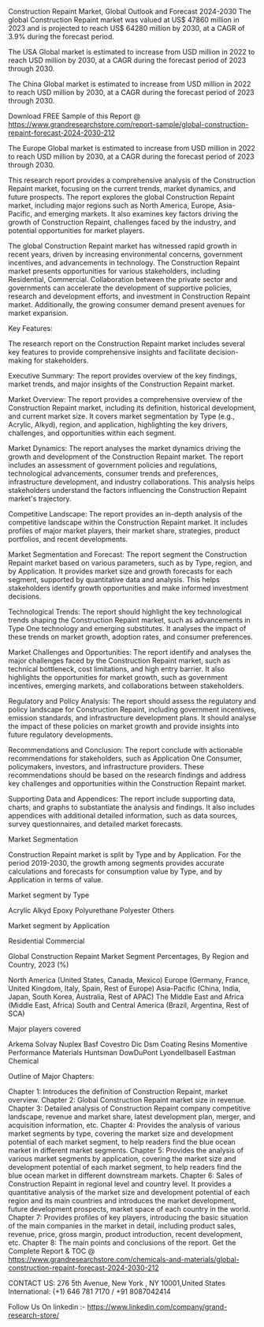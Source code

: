 Construction Repaint Market, Global Outlook and Forecast 2024-2030
The global Construction Repaint market was valued at US$ 47860 million in 2023 and is projected to reach US$ 64280 million by 2030, at a CAGR of 3.9% during the forecast period.

The USA Global market is estimated to increase from USD million in 2022 to reach USD million by 2030, at a CAGR during the forecast period of 2023 through 2030.

The China Global market is estimated to increase from USD million in 2022 to reach USD million by 2030, at a CAGR during the forecast period of 2023 through 2030.

Download FREE Sample of this Report @ https://www.grandresearchstore.com/report-sample/global-construction-repaint-forecast-2024-2030-212

The Europe Global market is estimated to increase from USD million in 2022 to reach USD million by 2030, at a CAGR during the forecast period of 2023 through 2030.

This research report provides a comprehensive analysis of the Construction Repaint market, focusing on the current trends, market dynamics, and future prospects. The report explores the global Construction Repaint market, including major regions such as North America, Europe, Asia-Pacific, and emerging markets. It also examines key factors driving the growth of Construction Repaint, challenges faced by the industry, and potential opportunities for market players.

The global Construction Repaint market has witnessed rapid growth in recent years, driven by increasing environmental concerns, government incentives, and advancements in technology. The Construction Repaint market presents opportunities for various stakeholders, including Residential, Commercial. Collaboration between the private sector and governments can accelerate the development of supportive policies, research and development efforts, and investment in Construction Repaint market. Additionally, the growing consumer demand present avenues for market expansion.

Key Features:

The research report on the Construction Repaint market includes several key features to provide comprehensive insights and facilitate decision-making for stakeholders.

Executive Summary: The report provides overview of the key findings, market trends, and major insights of the Construction Repaint market.

Market Overview: The report provides a comprehensive overview of the Construction Repaint market, including its definition, historical development, and current market size. It covers market segmentation by Type (e.g., Acrylic, Alkyd), region, and application, highlighting the key drivers, challenges, and opportunities within each segment.

Market Dynamics: The report analyses the market dynamics driving the growth and development of the Construction Repaint market. The report includes an assessment of government policies and regulations, technological advancements, consumer trends and preferences, infrastructure development, and industry collaborations. This analysis helps stakeholders understand the factors influencing the Construction Repaint market's trajectory.

Competitive Landscape: The report provides an in-depth analysis of the competitive landscape within the Construction Repaint market. It includes profiles of major market players, their market share, strategies, product portfolios, and recent developments.

Market Segmentation and Forecast: The report segment the Construction Repaint market based on various parameters, such as by Type, region, and by Application. It provides market size and growth forecasts for each segment, supported by quantitative data and analysis. This helps stakeholders identify growth opportunities and make informed investment decisions.

Technological Trends: The report should highlight the key technological trends shaping the Construction Repaint market, such as advancements in Type One technology and emerging substitutes. It analyses the impact of these trends on market growth, adoption rates, and consumer preferences.

Market Challenges and Opportunities: The report identify and analyses the major challenges faced by the Construction Repaint market, such as technical bottleneck, cost limitations, and high entry barrier. It also highlights the opportunities for market growth, such as government incentives, emerging markets, and collaborations between stakeholders.

Regulatory and Policy Analysis: The report should assess the regulatory and policy landscape for Construction Repaint, including government incentives, emission standards, and infrastructure development plans. It should analyse the impact of these policies on market growth and provide insights into future regulatory developments.

Recommendations and Conclusion: The report conclude with actionable recommendations for stakeholders, such as Application One Consumer, policymakers, investors, and infrastructure providers. These recommendations should be based on the research findings and address key challenges and opportunities within the Construction Repaint market.

Supporting Data and Appendices: The report include supporting data, charts, and graphs to substantiate the analysis and findings. It also includes appendices with additional detailed information, such as data sources, survey questionnaires, and detailed market forecasts.

Market Segmentation

Construction Repaint market is split by Type and by Application. For the period 2019-2030, the growth among segments provides accurate calculations and forecasts for consumption value by Type, and by Application in terms of value.

Market segment by Type

Acrylic
Alkyd
Epoxy
Polyurethane
Polyester
Others

Market segment by Application

Residential
Commercial

Global Construction Repaint Market Segment Percentages, By Region and Country, 2023 (%)

North America (United States, Canada, Mexico)
Europe (Germany, France, United Kingdom, Italy, Spain, Rest of Europe)
Asia-Pacific (China, India, Japan, South Korea, Australia, Rest of APAC)
The Middle East and Africa (Middle East, Africa)
South and Central America (Brazil, Argentina, Rest of SCA)

Major players covered

Arkema
Solvay
Nuplex
Basf
Covestro
Dic
Dsm Coating Resins
Momentive Performance Materials
Huntsman
DowDuPont
Lyondellbasell
Eastman Chemical

Outline of Major Chapters:

Chapter 1: Introduces the definition of Construction Repaint, market overview.
Chapter 2: Global Construction Repaint market size in revenue.
Chapter 3: Detailed analysis of Construction Repaint company competitive landscape, revenue and market share, latest development plan, merger, and acquisition information, etc.
Chapter 4: Provides the analysis of various market segments by type, covering the market size and development potential of each market segment, to help readers find the blue ocean market in different market segments.
Chapter 5: Provides the analysis of various market segments by application, covering the market size and development potential of each market segment, to help readers find the blue ocean market in different downstream markets.
Chapter 6: Sales of Construction Repaint in regional level and country level. It provides a quantitative analysis of the market size and development potential of each region and its main countries and introduces the market development, future development prospects, market space of each country in the world.
Chapter 7: Provides profiles of key players, introducing the basic situation of the main companies in the market in detail, including product sales, revenue, price, gross margin, product introduction, recent development, etc.
Chapter 8: The main points and conclusions of the report.
Get the Complete Report & TOC @ https://www.grandresearchstore.com/chemicals-and-materials/global-construction-repaint-forecast-2024-2030-212

CONTACT US:
276 5th Avenue, New York , NY 10001,United States
International: (+1) 646 781 7170 / +91 8087042414

Follow Us On linkedin :- https://www.linkedin.com/company/grand-research-store/
